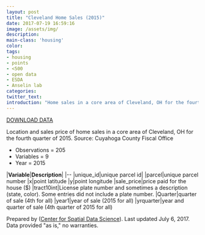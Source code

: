 ```yaml
---
layout: post
title: "Cleveland Home Sales (2015)"
date: 2017-07-19 16:59:16
image: /assets/img/
description:
main-class: 'housing'
color:
tags:
- housing
- points
- <500
- open data
- ESDA
- Anselin lab
categories:
twitter_text:
introduction: "Home sales in a core area of Cleveland, OH for the fourth quarter of 2015."
---
```

<script>
  var map = L.map('map');
  L.tileLayer('https://api.tiles.mapbox.com/v4/{id}/{z}/{x}/{y}.png?access_token=pk.eyJ1IjoibWFwYm94IiwiYSI6ImNpejY4NXVycTA2emYycXBndHRqcmZ3N3gifQ.rJcFIG214AriISLbB6B5aw', { <!--this is the URL for the clev_sls_154_core Geojson-->
		maxZoom: 18,
		attribution: 'Map data &copy; <a href="http://openstreetmap.org">OpenStreetMap</a> contributors, ' +
			'<a href="http://creativecommons.org/licenses/by-sa/2.0/">CC-BY-SA</a>, ' +
			'Imagery © <a href="http://mapbox.com">Mapbox</a>',
		id: 'mapbox.light'
	}).addTo(map);

  map.scrollWheelZoom.disable();
  map.touchZoom.disable();
  var enableMapInteraction = function () {
      map.scrollWheelZoom.enable();
      map.touchZoom.enable();
  }
  $('#map').on('click touch', enableMapInteraction);
$('#map').on('mouseout', function(){ map.scrollWheelZoom.disable();});

  var smallIcon = L.icon({
         iconUrl: 'http://www.hckrecruitment.nic.in/images/blue.png',
         iconSize: [16, 16], // size of the icon
         });

   function onEachFeature(feature, layer) {
     //console.log(feature);
     var txt = "";
     for (var fname in feature.properties) {
       txt += fname;
       txt += " : ";
       txt += feature.properties[fname];
       txt += "<br/>";
     }
     layer.bindPopup(txt);
   }


  // load GeoJSON from an external file
  $.getJSON("../data/clev_sls_154_core.geojson",function(data){
    // add GeoJSON layer to the map once the file is loaded
    var json = L.geoJson(data, {
      pointToLayer: function(feature, latlng) {
        
        return L.marker(latlng, {
          icon: smallIcon
        });
      },
      onEachFeature: onEachFeature
    });
    json.addTo(map);
    map.fitBounds(json.getBounds());
  });

</script>

[DOWNLOAD DATA](../data/cleveland.zip)

Location and sales price of home sales in a core area of Cleveland, OH for the fourth quarter of 2015. Source: Cuyahoga County Fiscal Office


* Observations = 205
* Variables = 9
* Year = 2015


|**Variable**|**Description**|
|--
|unique\_id|unique parcel id|
|parcel|unique parcel number
|x|point latitude
|y|point longitude
|sale\_price|price paid for the house (\$)
|tract10int|License plate number and sometimes a description (state, color). Some entries did not include a plate number.
|Quarter|quarter of sale (4th for all)
|year1|year of sale (2015 for all)
|yrquarter|year and quarter of sale (4th quarter of 2015 for all)

Prepared by ([Center for Spatial Data Science](https://spatial.uchicago.edu/)). Last updated July 6, 2017. Data provided "as is," no warranties.

